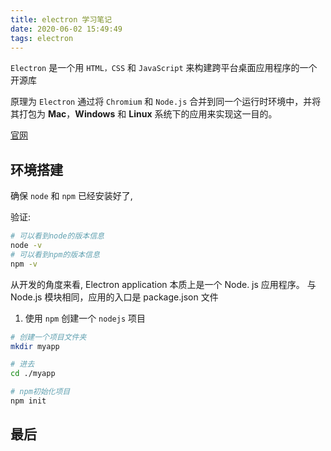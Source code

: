 ```yaml
---
title: electron 学习笔记
date: 2020-06-02 15:49:49
tags: electron
---
```


`Electron` 是一个用 `HTML，CSS` 和 `JavaScript` 来构建跨平台桌面应用程序的一个开源库

原理为 `Electron` 通过将 `Chromium` 和 `Node.js` 合并到同一个运行时环境中，并将其打包为 **Mac**，**Windows** 和 **Linux** 系统下的应用来实现这一目的。

[官网](https://www.electronjs.org/)

## 环境搭建

确保 `node` 和 `npm` 已经安装好了,

验证:

```sh
# 可以看到node的版本信息
node -v
# 可以看到npm的版本信息
npm -v
```

从开发的角度来看, Electron application 本质上是一个 Node. js 应用程序。 与 Node.js 模块相同，应用的入口是 package.json 文件

1. 使用 `npm` 创建一个 `nodejs` 项目

```sh
# 创建一个项目文件夹
mkdir myapp

# 进去
cd ./myapp

# npm初始化项目
npm init
```

## 最后
